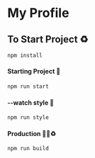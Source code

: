 # My Profile

## To Start Project ♻️

```sh
npm install
```

#### Starting Project 🚀

```sh
npm run start
```
#### --watch style 🌈
```sh
npm run style
```

#### Production 🚀🌈♻️
```sh
npm run build
```